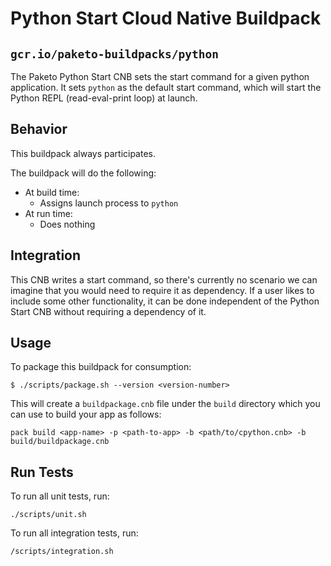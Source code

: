 # Python Start Cloud Native Buildpack
## `gcr.io/paketo-buildpacks/python`

The Paketo Python Start CNB sets the start command for a given python application.
It sets `python` as the default start command, which will start the Python REPL
(read-eval-print loop) at launch.

## Behavior
This buildpack always participates.

The buildpack will do the following:
* At build time:
  - Assigns launch process to `python`
* At run time:
  - Does nothing

## Integration

This CNB writes a start command, so there's currently no scenario we can
imagine that you would need to require it as dependency. If a user likes to
include some other functionality, it can be done independent of the Python
Start CNB without requiring a dependency of it.

## Usage

To package this buildpack for consumption:

```
$ ./scripts/package.sh --version <version-number>
```

This will create a `buildpackage.cnb` file under the `build` directory which you
can use to build your app as follows:
```
pack build <app-name> -p <path-to-app> -b <path/to/cpython.cnb> -b build/buildpackage.cnb
```

## Run Tests

To run all unit tests, run:
```
./scripts/unit.sh
```

To run all integration tests, run:
```
/scripts/integration.sh
```
